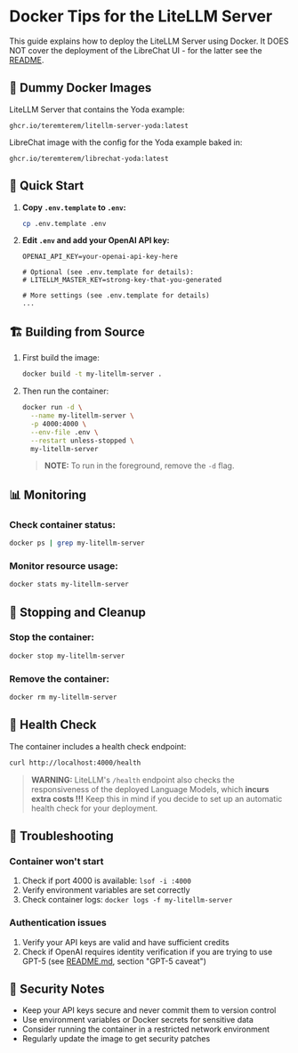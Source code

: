 # Docker Tips for the LiteLLM Server

This guide explains how to deploy the LiteLLM Server using Docker. It DOES NOT cover the deployment of the LibreChat UI - for the latter see the [README](../README.md).

## 🐳 Dummy Docker Images

LiteLLM Server that contains the Yoda example:
```
ghcr.io/teremterem/litellm-server-yoda:latest
```

LibreChat image with the config for the Yoda example baked in:
```
ghcr.io/teremterem/librechat-yoda:latest
```

## 🚀 Quick Start

1. **Copy `.env.template` to `.env`:**
   ```bash
   cp .env.template .env
   ```

2. **Edit `.env` and add your OpenAI API key:**
   ```dotenv
   OPENAI_API_KEY=your-openai-api-key-here

   # Optional (see .env.template for details):
   # LITELLM_MASTER_KEY=strong-key-that-you-generated

   # More settings (see .env.template for details)
   ...
   ```

## 🏗️ Building from Source

1. First build the image:
   ```bash
   docker build -t my-litellm-server .
   ```

2. Then run the container:
   ```bash
   docker run -d \
     --name my-litellm-server \
     -p 4000:4000 \
     --env-file .env \
     --restart unless-stopped \
     my-litellm-server
   ```
   > **NOTE:** To run in the foreground, remove the `-d` flag.

## 📊 Monitoring

### Check container status:
```bash
docker ps | grep my-litellm-server
```

### Monitor resource usage:
```bash
docker stats my-litellm-server
```

## 🛑 Stopping and Cleanup

### Stop the container:
```bash
docker stop my-litellm-server
```

### Remove the container:
```bash
docker rm my-litellm-server
```

## 🏥 Health Check

The container includes a health check endpoint:

```bash
curl http://localhost:4000/health
```

> **WARNING:** LiteLLM's `/health` endpoint also checks the responsiveness of the deployed Language Models, which **incurs extra costs !!!** Keep this in mind if you decide to set up an automatic health check for your deployment.

## 🔧 Troubleshooting

### Container won't start
1. Check if port 4000 is available: `lsof -i :4000`
2. Verify environment variables are set correctly
3. Check container logs: `docker logs -f my-litellm-server`

### Authentication issues
1. Verify your API keys are valid and have sufficient credits
2. Check if OpenAI requires identity verification if you are trying to use GPT-5 (see [README.md](../README.md), section "GPT-5 caveat")

## 🔐 Security Notes

- Keep your API keys secure and never commit them to version control
- Use environment variables or Docker secrets for sensitive data
- Consider running the container in a restricted network environment
- Regularly update the image to get security patches
